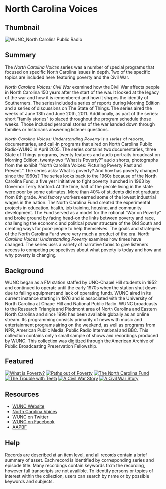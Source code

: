 # North Carolina Voices 

## Thumbnail

![WUNC_North Carolina Public Radio](https://s3.amazonaws.com/americanarchive.org/special-collections/wunc-facebook.jpg "WUNC-North Carolina Public Radio")

## Summary

The <em> North Carolina Voices </em> series was a number of special programs that focused on specific North Carolina issues in depth. Two of the specific topics are included here, featuring poverty and the Civil War.

<em> North Carolina Voices: Civil War </em> examined how the Civil War affects people in North Carolina  150 years after the start of the war. It looked at the legacy of the war and how it is remembered and how it shapes the identity of Southerners. The series included a series of reports during Morning Edition and a series of discussions on The State of Things. The series aired the weeks of June 13th and June 20th, 2011. Additionally, as part of the series: short “family stories" to placed throughout the program schedule those weeks. Those included personal stories of the war handed down through families or historians answering listener questions.

<em> North Carolina Voices: Understanding Poverty </em> is a series of reports, documentaries, and call-in programs that aired on North Carolina Public Radio-WUNC in April 2005. The series contains two documentaries, three State of Things programs, twenty features and audio portraits broadcast on Morning Edition,  twenty-two “What is Poverty?” audio shorts, photographs from the exhibit “North Carolina Voices: Picturing Poverty Past and Present.” 
The series asks: What is poverty? And how has poverty changed since the 1960s? The series looks back to the 1960s because of the North Carolina Fund, a five year initiative to fight poverty launched in 1963 by Governor Terry Sanford. At the time, half of the people living in the state were poor by some estimates. More than 40% of students did not graduate from 8th grade. And factory workers earned some of the lowest industrial wages in the nation. The North Carolina Fund created the experimental projects in education, health, job training, housing, and community development. The Fund served as a model for the national “War on Poverty” and broke ground by facing head-on the links between poverty and race, challenging the economic and political power structure of the Old South and creating ways for poor-people to help themselves. The goals and strategies of the North Carolina Fund were very much a product of the era. <em> North Carolina Voices: Understanding Poverty </em> examines how times have changed. The series uses a variety of narrative forms to give listeners access to competing perspectives about what poverty is today and how and why poverty is changing. 


## Background

WUNC began as a FM station staffed by UNC-Chapel Hill  students in 1952 and continued to operate until the early 1970s when the station shut down due to failing equipment and lack of operating funds. WUNC aired in its current instance starting in 1976 and is associated with the University of North Carolina at Chapel Hill and National Public Radio. WUNC broadcasts to the Research Triangle and Piedmont area of North Carolina and Eastern North Carolina and since 1998 has been available globally as an online stream. Its programming consists primarily of news with music and entertainment programs airing on the weekend,  as well as programs from NPR, American Public Media, Public Radio International and BBC. This collection contains only a small sample of shows and recordings produced by WUNC. This collection was digitized through the American Archive of Public Broadcasting Preservation Fellowship.

## Featured

[![What is Poverty?](https://s3.amazonaws.com/americanarchive.org/special-collections/cpb-aacip/515-p843r0qv2f.jpg)](/catalog/cpb-aacip/515-p843r0qv2f)
[![Paths out of Poverty](https://s3.amazonaws.com/americanarchive.org/special-collections/cpb-aacip/515-901zc7sj82.jpg)](/catalog/cpb-aacip/515-901zc7sj82)
[![The North Carolina Fund](https://s3.amazonaws.com/americanarchive.org/special-collections/cpb-aacip/515-833mw29619.jpg)](/catalog/cpb-aacip/515-833mw29619)
[![The Trouble with Teeth](https://s3.amazonaws.com/americanarchive.org/special-collections/cpb-aacip/515-s17sn0234k.jpg)](/catalog/cpb-aacip/515-s17sn0234k)
[![A Civil War Story](https://s3.amazonaws.com/americanarchive.org/special-collections/cpb-aacip/515-9w08w38x4x.jpg)](/catalog/cpb-aacip/515-9w08w38x4x)
[![A Civil War Story](https://s3.amazonaws.com/americanarchive.org/special-collections/cpb-aacip/515-bv79s1mf32.jpg)](/catalog/cpb-aacip/515-bv79s1mf32)

## Resources

- [WUNC Website](http://wunc.org/)
- [North Carolina Voices](http://wunc.org/tags/north-carolina-voices#stream/0)
- [WUNC on Twitter](https://twitter.com/wunc)
- [WUNC on Facebook](https://www.facebook.com/915wunc)
- [AAPBF](https://pbpf.americanarchive.org/)

## Help

Records are described at an item level, and all records contain a brief summary of asset. Each record is identified by corresponding series and episode title. Many recordings contain keywords from the recording, however full transcripts are not availible.  To identify persons or topics of interest within the collection, users can search by name or by possible keywords and subjects. 

